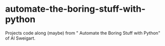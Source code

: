 # automate-the-boring-stuff-with-python
Projects code along (maybe) from " Automate the Boring Stuff with Python" of Al Sweigart.
